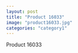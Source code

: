 ```yaml
---
layout: post
title: "Product 16033"
image: "product16033.jpg"
categories: "category1"
---
```

Product 16033
